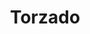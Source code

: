 ---
title: Torzado
date: 
draft: false

# descripcion
description : Torzado

materials: Plata 925

color: Plateado

dimensions: 4,5cm

code: 01-01-0029

type: "Aros"

categories: []

# Images
# first image will be shown in the product page
images:
  # - image: "images/path_to_image"
  # La ubicacion de las imagenes es imagenes/Aros/Aros.Colgantes/01-01-0029-torzado
  - image: "./images/aros/colgantes/01-01-0029-torzado_a.jpeg"
  - image: "./images/aros/colgantes/01-01-0029-torzado_b.jpeg"
---